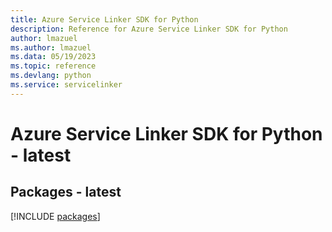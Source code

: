 ```yaml
---
title: Azure Service Linker SDK for Python
description: Reference for Azure Service Linker SDK for Python
author: lmazuel
ms.author: lmazuel
ms.data: 05/19/2023
ms.topic: reference
ms.devlang: python
ms.service: servicelinker
---
```

# Azure Service Linker SDK for Python - latest
## Packages - latest
[!INCLUDE [packages](service-linker-index.md)]